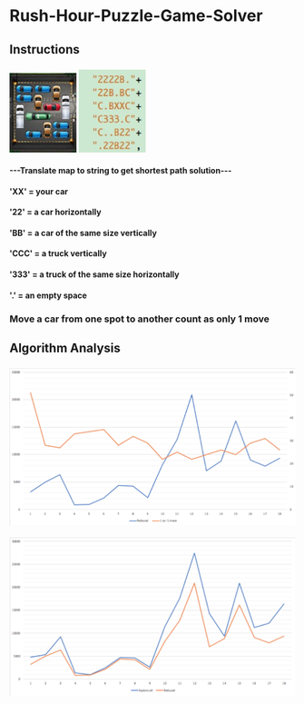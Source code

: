 # Rush-Hour-Puzzle-Game-Solver
##  Instructions
### ![](https://github.com/nickee1942/Rush-Hour-Puzzle-Game-Solver/blob/master/Image/map.png)  ![](https://github.com/nickee1942/Rush-Hour-Puzzle-Game-Solver/blob/master/Image/string.jpg)
#### ---Translate map to string to get shortest path solution---
#### 'XX' = your car
#### '22' = a car horizontally
#### 'BB' = a car of the same size vertically
#### 'CCC' = a truck vertically
#### '333' = a truck of the same size horizontally
#### '.' = an empty space
### Move a car from one spot to another count as only 1 move
## Algorithm Analysis
### ![](https://github.com/nickee1942/Rush-Hour-Puzzle-Game-Solver/blob/master/Image/RelationReduced%26shortest.png) 
![](https://github.com/nickee1942/Rush-Hour-Puzzle-Game-Solver/blob/master/Image/WholeVSreduced.png)


